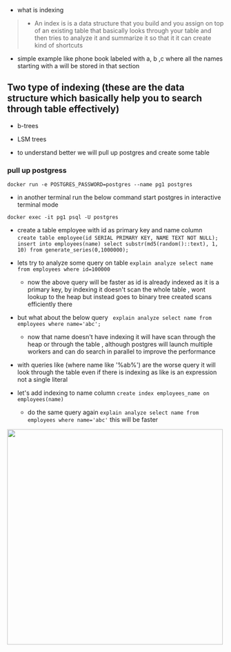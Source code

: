 - what is indexing
> - An index is is a data structure that you build and you assign on top of an existing table that basically looks through your table and then tries to analyze it and summarize it so that it it can create kind of shortcuts

- simple example like phone book labeled with a, b ,c where all the names starting with a will be stored in that section

## Two type of indexing (these are the data structure which basically help you to search through table effectively)
- b-trees
- LSM trees

-  to understand better we will pull up postgres and create some table

### pull up postgress
```
docker run -e POSTGRES_PASSWORD=postgres --name pg1 postgres
```
 - in another terminal run the below command start postgres in interactive terminal mode
```
docker exec -it pg1 psql -U postgres
```

- create a table employee with id as primary key and name column
``` create table employee(id SERIAL PRIMARY KEY, NAME TEXT NOT NULL);```
``` insert into employees(name) select substr(md5(random()::text), 1, 10) from generate_series(0,1000000);```

- lets try to analyze some query on table
``` explain analyze select name from employees where id=100000 ```
  - now the above query will be faster as id is already indexed as it is a primary key, by indexing it doesn't scan the whole table , wont lookup to the heap but instead goes to binary tree created scans efficiently there

- but what about the below query
``` explain analyze select name from employees where name='abc';```
  - now that name doesn't have indexing it will have scan through the heap or through the table , although postgres will launch multiple workers and can do search in parallel to improve the performance

- with queries like (where name like '%ab%') are the worse query it will look through the table even if there is indexing as like is an expression not a single literal

- let's add indexing to name column
``` create index employees_name on employees(name) ```
  - do the same query again ```explain analyze select name from employees where name='abc'``` this will be faster

<img width=500 src="https://github.com/user-attachments/assets/b85cf352-0288-410d-9b0d-0167112bb5dc">
